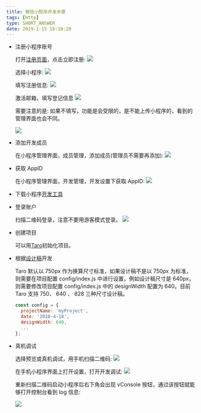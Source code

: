 ```yaml
---
title: 微信小程序开发步骤
tags: [Http]
type: SHORT_ANSWER
date: 2019-1-15 18:10:20
---
```


- 注册小程序账号

  打开[注册页面](https://mp.weixin.qq.com/)，点击立即注册:
  ![](http://blog-bed.oss-cn-beijing.aliyuncs.com/76.%E5%B0%8F%E7%A8%8B%E5%BA%8F%E5%BC%80%E5%8F%91%E6%AD%A5%E9%AA%A4/weixin-register.png)

  选择小程序:
  ![](http://blog-bed.oss-cn-beijing.aliyuncs.com/76.%E5%B0%8F%E7%A8%8B%E5%BA%8F%E5%BC%80%E5%8F%91%E6%AD%A5%E9%AA%A4/mini-program.png)

  填写注册信息:
  ![](http://blog-bed.oss-cn-beijing.aliyuncs.com/76.%E5%B0%8F%E7%A8%8B%E5%BA%8F%E5%BC%80%E5%8F%91%E6%AD%A5%E9%AA%A4/register-page.png)

  激活邮箱，填写登记信息
  ![](http://blog-bed.oss-cn-beijing.aliyuncs.com/76.%E5%B0%8F%E7%A8%8B%E5%BA%8F%E5%BC%80%E5%8F%91%E6%AD%A5%E9%AA%A4/info.png)

  需要注意的是: 如果不填写，功能是会受限的，是不能上传小程序的，看到的管理界面也会不同。

  ![](http://blog-bed.oss-cn-beijing.aliyuncs.com/76.%E5%B0%8F%E7%A8%8B%E5%BA%8F%E5%BC%80%E5%8F%91%E6%AD%A5%E9%AA%A4/manage.png)

- 添加开发成员

  在小程序管理界面，成员管理，添加成员(管理员不需要再添加):
  ![](http://blog-bed.oss-cn-beijing.aliyuncs.com/76.%E5%B0%8F%E7%A8%8B%E5%BA%8F%E5%BC%80%E5%8F%91%E6%AD%A5%E9%AA%A4/add-member.png)

- 获取 AppID

  在小程序管理界面，开发管理，开发设置下获取 AppID:
  ![](http://blog-bed.oss-cn-beijing.aliyuncs.com/76.%E5%B0%8F%E7%A8%8B%E5%BA%8F%E5%BC%80%E5%8F%91%E6%AD%A5%E9%AA%A4/app-id.png)

- 下载小程序[开发工具](https://developers.weixin.qq.com/miniprogram/dev/devtools/download.html)

- 登录账户

  扫描二维码登录，注意不要用游客模式登录。
  ![](http://blog-bed.oss-cn-beijing.aliyuncs.com/76.%E5%B0%8F%E7%A8%8B%E5%BA%8F%E5%BC%80%E5%8F%91%E6%AD%A5%E9%AA%A4/login-code.png)

- 创建项目

  可以用[Taro](https://nervjs.github.io/taro-docs/docs/GETTING-STARTED)初始化项目。

- 根据[设计稿](https://docs.taro.zone/docs/size)开发

  Taro 默认以 750px 作为换算尺寸标准，如果设计稿不是以 750px 为标准，则需要在项目配置 config/index.js 中进行设置，例如设计稿尺寸是 640px，则需要修改项目配置 config/index.js 中的 designWidth 配置为 640。目前 Taro 支持 750、 640 、 828 三种尺寸设计稿。

  ```js
  const config = {
    projectName: 'myProject',
    date: '2018-4-18',
    designWidth: 640,
    ...
  };
  ```

- 真机调试

  选择预览或真机调试，用手机扫描二维码:
  ![](http://blog-bed.oss-cn-beijing.aliyuncs.com/76.%E5%B0%8F%E7%A8%8B%E5%BA%8F%E5%BC%80%E5%8F%91%E6%AD%A5%E9%AA%A4/mobile-debug.png)

  在手机小程序界面上打开设置，打开开发调试:
  ![](http://blog-bed.oss-cn-beijing.aliyuncs.com/76.%E5%B0%8F%E7%A8%8B%E5%BA%8F%E5%BC%80%E5%8F%91%E6%AD%A5%E9%AA%A4/open-debug-mode.png)

  重新扫描二维码启动小程序后右下角会出现 vConsole 按钮，通过该按钮就能够打开控制台看到 log 信息:

  ![](http://blog-bed.oss-cn-beijing.aliyuncs.com/76.%E5%B0%8F%E7%A8%8B%E5%BA%8F%E5%BC%80%E5%8F%91%E6%AD%A5%E9%AA%A4/v-console.png)
